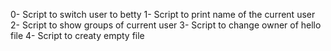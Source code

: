 0- Script to switch user to betty
1- Script to print name of the current user
2- Script to show groups of current user
3- Script to change owner of hello file
4- Script to creaty empty file 
